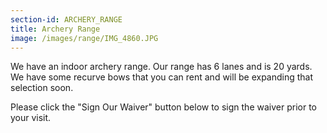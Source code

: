 ```yaml
---
section-id: ARCHERY_RANGE
title: Archery Range
image: /images/range/IMG_4860.JPG
---
```

We have an indoor archery range. Our range has 6 lanes and is 20 yards. We have some recurve bows that you can rent and will be expanding that selection soon.

Please click the "Sign Our Waiver" button below to sign the waiver prior to your visit.